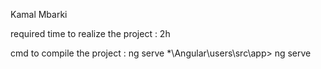 

Kamal Mbarki

required time to realize the project : 2h

cmd to compile the project : ng serve
    *\Angular\users\src\app> ng serve
